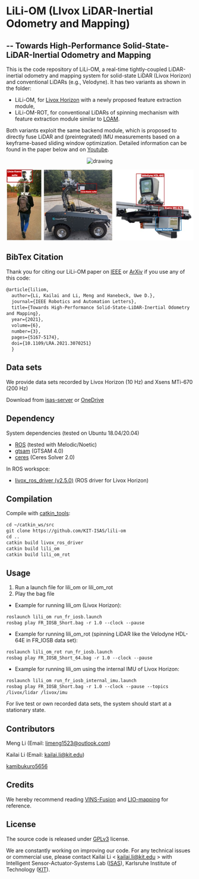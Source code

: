 # LiLi-OM (LIvox LiDAR-Inertial Odometry and Mapping)
## -- Towards High-Performance Solid-State-LiDAR-Inertial Odometry and Mapping
This is the code repository of LiLi-OM, a real-time tightly-coupled LiDAR-inertial odometry and mapping system for solid-state LiDAR (Livox Horizon) and conventional LiDARs (e.g., Velodyne). It has two variants as shown in the folder: 

- LiLi-OM, for [Livox Horizon](https://www.livoxtech.com/de/horizon) with a newly proposed feature extraction module,
- LiLi-OM-ROT, for conventional LiDARs of spinning mechanism with feature extraction module similar to [LOAM](https://github.com/HKUST-Aerial-Robotics/A-LOAM).

Both variants exploit the same backend module, which is proposed to directly fuse LiDAR and (preintegrated) IMU measurements based on a keyframe-based sliding window optimization. Detailed information can be found in the paper below and on [Youtube](https://www.youtube.com/watch?v=c6K5byDCkyE&feature=youtu.be).

<p align='center'>
    <img src="./doc/fr_iosb.gif" alt="drawing" width="800"/>
</p>
<p align='center'>
    <img src="./doc/platform.jpg" alt="drawing" width="600"/>
</p>

## BibTex Citation
Thank you for citing our LiLi-OM paper on [IEEE](https://ieeexplore.ieee.org/document/9392274) or [ArXiv](https://arxiv.org/abs/2010.13150) if you use any of this code: 
```
@article{liliom,
  author={Li, Kailai and Li, Meng and Hanebeck, Uwe D.},
  journal={IEEE Robotics and Automation Letters}, 
  title={Towards High-Performance Solid-State-LiDAR-Inertial Odometry and Mapping}, 
  year={2021},
  volume={6},
  number={3},
  pages={5167-5174},
  doi={10.1109/LRA.2021.3070251}
  }
```
## Data sets
We provide data sets recorded by Livox Horizon (10 Hz) and Xsens MTi-670 (200 Hz)

Download from [isas-server](https://isas-server.iar.kit.edu/lidardataset/) or [OneDrive](https://kit0-my.sharepoint.com/:f:/g/personal/kailai_li_kit_edu/EvhG1_sCjwFBnVeP3xlFsh0BIz-T3MsAgxBpMOZxyERYMw?e=oetpRX)

## Dependency

System dependencies (tested on Ubuntu 18.04/20.04)
- [ROS](http://wiki.ros.org/noetic/Installation) (tested with Melodic/Noetic)
- [gtsam](https://gtsam.org/) (GTSAM 4.0)
- [ceres](http://ceres-solver.org/installation.html) (Ceres Solver 2.0)

In ROS workspce: 
- [livox_ros_driver (v2.5.0)](https://github.com/Livox-SDK/livox_ros_driver/releases/tag/v2.5.0) (ROS driver for Livox Horizon)


## Compilation
Compile with [catkin_tools](https://catkin-tools.readthedocs.io/en/latest/index.html):
```
cd ~/catkin_ws/src
git clone https://github.com/KIT-ISAS/lili-om
cd ..
catkin build livox_ros_driver
catkin build lili_om
catkin build lili_om_rot
```
## Usage
1. Run a launch file for lili_om or lili_om_rot 
2. Play the bag file

- Example for running lili_om (Livox Horizon):
```
roslaunch lili_om run_fr_iosb.launch
rosbag play FR_IOSB_Short.bag -r 1.0 --clock --pause
```
- Example for running lili_om_rot (spinning LiDAR like the Velodyne HDL-64E in FR_IOSB data set):
```
roslaunch lili_om_rot run_fr_iosb.launch
rosbag play FR_IOSB_Short_64.bag -r 1.0 --clock --pause
```

- Example for running lili_om using the internal IMU of Livox Horizon:  
```
roslaunch lili_om run_fr_iosb_internal_imu.launch
rosbag play FR_IOSB_Short.bag -r 1.0 --clock --pause --topics /livox/lidar /livox/imu
```
For live test or own recorded data sets, the system should start at a stationary state. 

## Contributors
Meng Li (Email: [limeng1523@outlook.com](limeng1523@outlook.com))

Kailai Li (Email: [kailai.li@kit.edu](kailai.li@kit.edu))

[kamibukuro5656](https://github.com/kamibukuro5656)

## Credits
We hereby recommend reading [VINS-Fusion](https://github.com/HKUST-Aerial-Robotics/VINS-Fusion) and [LIO-mapping](https://github.com/hyye/lio-mapping) for reference.

## License
The source code is released under [GPLv3](http://www.gnu.org/licenses/) license.

We are constantly working on improving our code. For any technical issues or commercial use, please contact Kailai Li < kailai.li@kit.edu > with Intelligent Sensor-Actuator-Systems Lab ([ISAS](https://isas.iar.kit.edu/)), Karlsruhe Institute of Technology ([KIT](http://www.kit.edu/english/index.php)).

